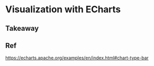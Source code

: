 # Visualization with ECharts

## Takeaway

## Ref

https://echarts.apache.org/examples/en/index.html#chart-type-bar